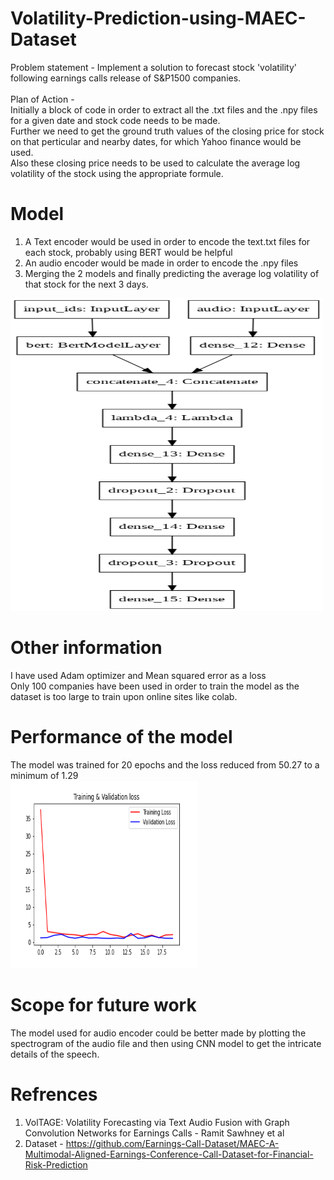 # Volatility-Prediction-using-MAEC-Dataset
Problem statement - Implement a solution to forecast stock 'volatility' following earnings calls release of S&P1500 companies.<br>
<br>
Plan of Action - <br>
Initially a block of code in order to extract all the .txt files and the .npy files for a given date and stock code needs to be made. <br>
Further we need to get the ground truth values of the closing price for stock on that perticular and nearby dates, for which Yahoo finance would be used. <br>
Also these closing price needs to be used to calculate the average log volatility of the stock using the appropriate formule. <br>
# Model
1) A Text encoder would be used in order to encode the text.txt files for each stock, probably using BERT would be helpful <br>
2) An audio encoder would be made in order to encode the .npy files <br>
3) Merging the 2 models and finally predicting the average log volatility of that stock for the next 3 days. <br>
<img src="images/model.png" alt="result image" width="500" height="500" >

# Other information
I have used Adam optimizer and Mean squared error as a loss <br>
Only 100 companies have been used in order to train the model as the dataset is too large to train upon online sites like colab. <br>

# Performance of the model
The model was trained for 20 epochs and the loss reduced from 50.27 to a minimum of 1.29 <br>
<img src="images/loss.png" alt="result image" width="300" height="300" >

# Scope for future work
The model used for audio encoder could be better made by plotting the spectrogram of the audio file and then using CNN model to get the intricate details of the speech.<br>

# Refrences
1) VolTAGE: Volatility Forecasting via Text Audio Fusion with Graph Convolution Networks for Earnings Calls - Ramit Sawhney et al <br>
2) Dataset - https://github.com/Earnings-Call-Dataset/MAEC-A-Multimodal-Aligned-Earnings-Conference-Call-Dataset-for-Financial-Risk-Prediction
